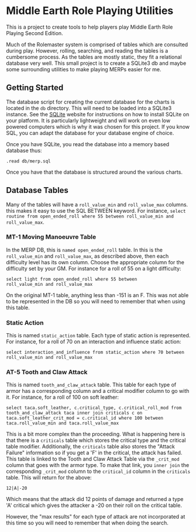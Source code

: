 # Middle Earth Role Playing Utilities

This is a project to create tools to help players play Middle Earth
Role Playing Second Edition.

Much of the Rolemaster system is comprised of tables which are
consulted during play.  However, rolling, searching, and reading the
tables is a cumbersome process.  As the tables are mostly static, they
fit a relational database very well.  This small project is to create
a SQLite3 db and maybe some surrounding utilities to make playing
MERPs easier for me.

## Getting Started

The database script for creating the current database for the charts
is located in the `db` directory.  This will need to be loaded into a
SQLite3 instance.  See the [SQLite](https://www.sqlite.org) website
for instructions on how to install SQLite on your platform.  It is
particularly lightweight and will work on even low powered computers
which is why it was chosen for this project.  If you know SQL, you can
adapt the database for your database engine of choice.

Once you have SQLite, you read the database into a memory based
database thus:

```
.read db/merp.sql
```

Once you have that the database is structured around the various
charts.

## Database Tables

Many of the tables will have a `roll_value_min` and `roll_value_max`
columns.  this makes it easy to use the SQL BETWEEN keyword.  For
instance, `select routine from open_ended_roll where 55 between
roll_value_min and roll_value_max`.

### MT-1 Moving Manoeuvre Table

In the MERP DB, this is `named open_ended_roll` table.  In this is the
`roll_value_min` and `roll_value_max`, as described above, then each
difficulty level has its own column.  Choose the appropriate column
for the difficulty set by your GM.  For instance for a roll of 55 on a
light difficulty:

```
select light from open_ended_roll where 55 between
roll_value_min and roll_value_max
```

On the original MT-1 table, anything less than -151 is an F.  This was
not able to be represented in the DB so you will need to remember that
when using this table.

### Static Action

This is named `static_action` table.  Each type of static action is
represented.  For instance, for a roll of 70 on an interaction and
influence static action:

```
select interaction_and_influence from static_action where 70 between roll_value_min and roll_value_max
```

### AT-5 Tooth and Claw Attack

This is named `tooth_and_claw_attack` table.  This table for each type
of armor has a corresponding column and a critical modifier column to
go with it.  For instance, for a roll of 100 on soft leather:

```
select taca.soft_leather, c.critical_type, c.critical_roll_mod from tooth_and_claw_attack taca inner join criticals c on taca.soft_leather_crit_mod = c.critical_id where 100 between taca.roll_value_min and taca.roll_value_max
```

This is a bit more complex than the proceeding.  What is happening
here is that there is a `criticals` table which stores the critical
type and the critical table modifier.  Additionally, the `criticals`
table also stores the "Attack Failure" information so if you get a 'F'
in the critical, the attack has failed.  This table is linked to the
Tooth and Claw Attack Table via the `_crit_mod` column that goes with
the armor type.  To make that link, you `inner join` the corresponding
`_crit_mod` column to the `critical_id` column in the `criticals`
table.  This will return for the above:

```
12|A|-20
```

Which means that the attack did 12 points of damage and returned a
type 'A' critical which gives the attacker a -20 on their roll on the
critical table.

However, the "max results" for each type of attack are not
incorporated at this time so you will need to remember that when doing
the search.

